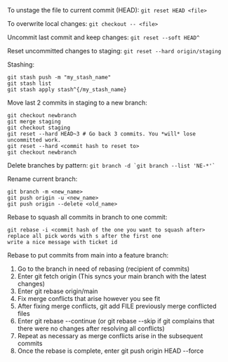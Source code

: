To unstage the file to current commit (HEAD): `git reset HEAD <file>`

To overwrite local changes: `git checkout -- <file>`

Uncommit last commit and keep changes: `git reset --soft HEAD^`

Reset uncommitted changes to staging: `git reset --hard origin/staging`

Stashing:
```
git stash push -m "my_stash_name"
git stash list
git stash apply stash^{/my_stash_name}
```

Move last 2 commits in staging to a new branch:
```
git checkout newbranch
git merge staging
git checkout staging
git reset --hard HEAD~3 # Go back 3 commits. You *will* lose uncommitted work.
git reset --hard <commit hash to reset to>
git checkout newbranch
```
Delete branches by pattern: ``git branch -d `git branch --list 'NE-*'` ``

Rename current branch:
```
git branch -m <new_name>
git push origin -u <new_name>
git push origin --delete <old_name>
```

Rebase to squash all commits in branch to one commit:
```
git rebase -i <commit hash of the one you want to squash after>
replace all pick words with s after the first one
write a nice message with ticket id
```

Rebase to put commits from main into a feature branch:
1. Go to the branch in need of rebasing (recipient of commits)
2. Enter git fetch origin (This syncs your main branch with the latest changes)
3. Enter git rebase origin/main
4. Fix merge conflicts that arise however you see fit
5. After fixing merge conflicts, git add FILE previously merge conflicted files
6. Enter git rebase --continue (or git rebase --skip if git complains that there were no changes after resolving all conflicts)
7. Repeat as necessary as merge conflicts arise in the subsequent commits
8. Once the rebase is complete, enter git push origin HEAD --force
